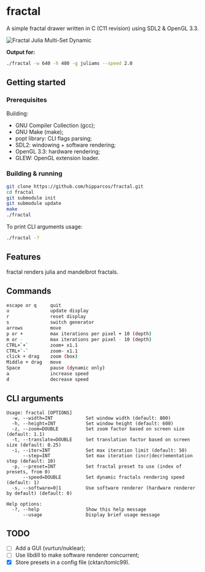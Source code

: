 # fractal

A simple fractal drawer written in C (C11 revision) using SDL2 & OpenGL 3.3.

![Fractal Julia Multi-Set Dynamic](https://github.com/hipparcos/fractal/blob/master/fractal.gif)

**Output for:**
```bash
./fractal -w 640 -h 480 -g juliams --speed 2.0
```

## Getting started

### Prerequisites

Building:

- GNU Compiler Collection (gcc);
- GNU Make (make);
- popt library: CLI flags parsing;
- SDL2: windowing + software rendering;
- OpenGL 3.3: hardware rendering;
- GLEW: OpenGL extension loader.

### Building & running

```bash
git clone https://github.com/hipparcos/fractal.git
cd fractal
git submodule init
git submodule update
make
./fractal
```

To print CLI arguments usage:
```bash
./fractal -?
```

## Features

fractal renders julia and mandelbrot fractals.

## Commands

```bash
escape or q     quit
u               update display
r               reset display
s               switch generator
arrows          move
p or +          max iterations per pixel + 10 (depth)
m or -          max iterations per pixel - 10 (depth)
CTRL+`+`        zoom+ x1.1
CTRL+`-`        zoom- x1.1
click + drag    zoom (box)
Middle + drag   move
Space           pause (dynamic only)
a               increase speed
d               decrease speed
```

## CLI arguments

```
Usage: fractal [OPTIONS]
  -w, --width=INT            Set window width (default: 800)
  -h, --height=INT           Set window height (default: 600)
  -z, --zoom=DOUBLE          Set zoom factor based on screen size (default: 1.1)
  -t, --translate=DOUBLE     Set translation factor based on screen size (default: 0.25)
  -i, --iter=INT             Set max iteration limit (default: 50)
      --step=INT             Set max iteration (incr|decr)ementation step (default: 10)
  -p, --preset=INT           Set fractal preset to use (index of presets, from 0)
      --speed=DOUBLE         Set dynamic fractals rendering speed (default: 1)
  -s, --software=0|1         Use software renderer (hardware renderer by default) (default: 0)

Help options:
  -?, --help                 Show this help message
      --usage                Display brief usage message
```

## TODO

- [ ] Add a GUI (vurtun/nuklear);
- [ ] Use libdill to make software renderer concurrent;
- [x] Store presets in a config file (cktan/tomlc99).
